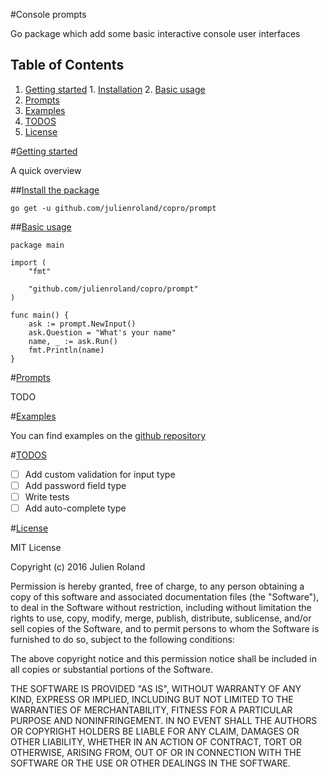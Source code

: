 #Console prompts 

Go package which add some basic interactive console user interfaces

## Table of Contents

  1. [Getting started](#getting-started)
    1. [Installation](#install-the-package)
    2. [Basic usage](#basic-usage)
  2. [Prompts](#prompts)
  3. [Examples](#examples)
  4. [TODOS](#todos)
  5. [License](#license)
  

#[Getting started](#getting-started)

A quick overview  

##[Install the package](#install-the-package)

    go get -u github.com/julienroland/copro/prompt

##[Basic usage](#basic-usage)

    package main

    import (
        "fmt"

        "github.com/julienroland/copro/prompt"
    )

    func main() {
        ask := prompt.NewInput()
        ask.Question = "What's your name"
        name, _ := ask.Run()
        fmt.Println(name)
    }

#[Prompts](#prompt)

TODO

#[Examples](#examples)

You can find examples on the [github repository](http://github.com/julienroland/copro/tree/master/examples)

#[TODOS](#todos)

- [ ] Add custom validation for input type
- [ ] Add password field type
- [ ] Write tests
- [ ] Add auto-complete type

#[License](#license)

MIT License

Copyright (c) 2016 Julien Roland

Permission is hereby granted, free of charge, to any person obtaining a copy
of this software and associated documentation files (the "Software"), to deal
in the Software without restriction, including without limitation the rights
to use, copy, modify, merge, publish, distribute, sublicense, and/or sell
copies of the Software, and to permit persons to whom the Software is
furnished to do so, subject to the following conditions:

The above copyright notice and this permission notice shall be included in all
copies or substantial portions of the Software.

THE SOFTWARE IS PROVIDED "AS IS", WITHOUT WARRANTY OF ANY KIND, EXPRESS OR
IMPLIED, INCLUDING BUT NOT LIMITED TO THE WARRANTIES OF MERCHANTABILITY,
FITNESS FOR A PARTICULAR PURPOSE AND NONINFRINGEMENT. IN NO EVENT SHALL THE
AUTHORS OR COPYRIGHT HOLDERS BE LIABLE FOR ANY CLAIM, DAMAGES OR OTHER
LIABILITY, WHETHER IN AN ACTION OF CONTRACT, TORT OR OTHERWISE, ARISING FROM,
OUT OF OR IN CONNECTION WITH THE SOFTWARE OR THE USE OR OTHER DEALINGS IN THE
SOFTWARE.
